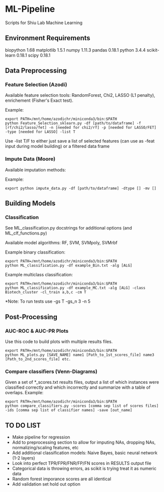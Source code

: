 # ML-Pipeline
Scripts for Shiu Lab Machine Learning

## Environment Requirements
biopython                 1.68
matplotlib                1.5.1
numpy                     1.11.3
pandas                    0.18.1
python                    3.4.4
scikit-learn              0.18.1
scipy                     0.18.1

## Data Preprocessing

### Feature Selection (Azodi)
Available feature selection tools: RandomForest, Chi2, LASSO (L1 penalty), enrichement (Fisher's Exact test).

Example:
<pre><code>export PATH=/mnt/home/azodichr/miniconda3/bin:$PATH
python Feature_Selection_sklearn.py -df [path/to/dataframe] -f [rf/chi2/lasso/fet] -n [needed for chi2/rf] -p [needed for LASSO/FET] -type [needed for LASSO] -list T </code></pre>
Use -list T/F to either just save a list of selected features (can use as -feat input during model building) or a filtered data frame

### Impute Data (Moore)
Available imputation methods:

Example:
<pre><code>export python impute_data.py -df [path/to/dataframe] -dtype [] -mv [] </code></pre>


## Building Models

### Classification
See ML_classification.py docstrings for additional options (and ML_clf_functions.py)

Available model algorithms: RF, SVM, SVMpoly, SVMrbf

Example binary classification:
<pre><code>export PATH=/mnt/home/azodichr/miniconda3/bin:$PATH
python ML_classification.py -df example_Bin.txt -alg [ALG] </code></pre>

Example multiclass classification:
<pre><code>export PATH=/mnt/home/azodichr/miniconda3/bin:$PATH
python ML_classification.py -df example_MC.txt -alg [ALG] -class Biotech_cluster -cl_train a,b,c -cm T</code></pre>

*Note: To run tests use -gs T -gs_n 3 -n 5 

## Post-Processing

### AUC-ROC & AUC-PR Plots
Use this code to build plots with multiple results files.

<pre><code>export PATH=/mnt/home/azodichr/miniconda3/bin:$PATH
python ML_plots.py [SAVE_NAME] name1 [Path_to_1st_scores_file] name3 [Path_to_2nd_scores_file] etc.</code></pre>

### Compare classifiers (Venn-Diagrams)
Given a set of *_scores.txt results files, output a list of which instances were classified correctly and which incorrectly and summarize with a table of overlaps.
Example:
<pre><code>export PATH=/mnt/home/azodichr/miniconda3/bin:$PATH
python compare_classifiers.py -scores [comma sep list of scores files] -ids [comma sep list of classifier names] -save [out_name]</code></pre>



## TO DO LIST

- Make pipeline for regression
- Add to preprocessing section to allow for imputing NAs, dropping NAs, normalizing/scaling features, etc
- Add additional classification models: Naive Bayes, basic neural network (1-2 layers)
- Look into perfect TPR/FPR/FNR/FP/FN scores in RESULTS output file
- Categorical data is throwing errors, as scikit is trying treat it as numeric data
- Random forest imporance scores are all identical
- Add validation set hold out option
